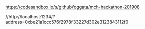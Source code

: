 https://codesandbox.io/s/github/oggata/mch-hackathon-201908


//http://localhost:1234/?address=0xbe21a1ccc576f2978f33227d302e3123843112f0